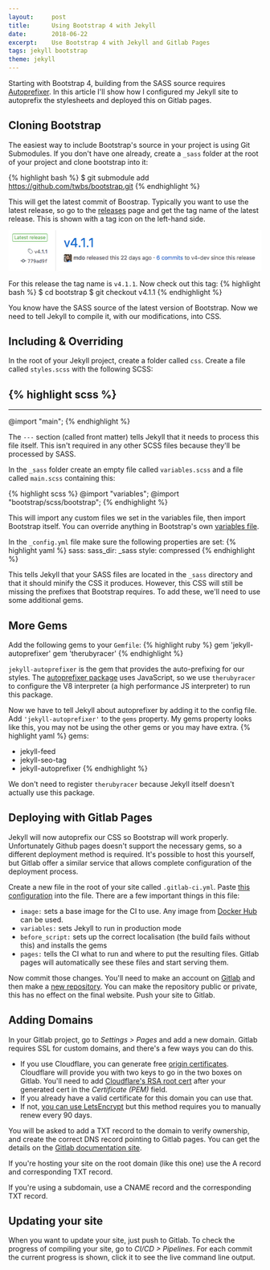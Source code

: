 ```yaml
---
layout:     post
title:      Using Bootstrap 4 with Jekyll
date:       2018-06-22
excerpt:    Use Bootstrap 4 with Jekyll and Gitlab Pages
tags: jekyll bootstrap
theme: jekyll
---
```


Starting with Bootstrap 4, building from the SASS source requires [Autoprefixer](https://github.com/postcss/autoprefixer). In this article I'll show how I configured my Jekyll site to autoprefix the stylesheets and deployed this on Gitlab pages.

## Cloning Bootstrap
The easiest way to include Bootstrap's source in your project is using Git Submodules. If you don't have one already, create a `_sass` folder at the root of your project and clone bootstrap into it:

{% highlight bash %}
$ git submodule add https://github.com/twbs/bootstrap.git
{% endhighlight %}

This will get the latest commit of Boostrap. Typically you want to use the latest release, so go to the [releases](https://github.com/twbs/bootstrap/releases) page and get the tag name of the latest release. This is shown with a tag icon on the left-hand side.

<img src="/media/posts/2018-05-22-using-bootstrap-4-with-jekyll/tag.png" alt="The tag name is shown on the left-hand-side of each release." class="img-thumbnail mx-auto d-block img-fluid">

For this release the tag name is `v4.1.1`. Now check out this tag:
{% highlight bash %}
$ cd bootstrap
$ git checkout v4.1.1
{% endhighlight %}

You know have the SASS source of the latest version of Bootstrap. Now we need to tell Jekyll to compile it, with our modifications, into CSS.

## Including & Overriding
In the root of your Jekyll project, create a folder called `css`. Create a file called `styles.scss` with the following SCSS:

{% highlight scss %}
---

---
@import "main";
{% endhighlight %}

The `---` section (called front matter) tells Jekyll that it needs to process this file itself. This isn't required in any other SCSS files because they'll be processed by SASS.

In the `_sass` folder create an empty file called `variables.scss` and a file called `main.scss` containing this:

{% highlight scss %}
@import "variables";
@import "bootstrap/scss/bootstrap";
{% endhighlight %}

This will import any custom files we set in the variables file, then import Bootstrap itself. You can override anything in Bootstrap's own [variables file](https://github.com/twbs/bootstrap/blob/v4-dev/scss/_variables.scss).

In the `_config.yml` file make sure the following properties are set:
{% highlight yaml %}
sass:
  sass_dir: _sass
  style: compressed
{% endhighlight %}

This tells Jekyll that your SASS files are located in the `_sass` directory and that it should minify the CSS it produces. However, this CSS will still be missing the prefixes that Bootstrap requires. To add these, we'll need to use some additional gems.

## More Gems
Add the following gems to your `Gemfile`:
{% highlight ruby %}
gem 'jekyll-autoprefixer'
gem 'therubyracer'
{% endhighlight %}

`jekyll-autoprefixer` is the gem that provides the auto-prefixing for our styles. The [autoprefixer package](https://github.com/postcss/autoprefixer) uses JavaScript, so we use `therubyracer` to configure the V8 interpreter (a high performance JS interpreter) to run this package.

Now we have to tell Jekyll about autoprefixer by adding it to the config file. Add `'jekyll-autoprefixer'` to the `gems` property. My gems property looks like this, you may not be using the other gems or you may have extra.
{% highlight yaml %}
gems:
  - jekyll-feed
  - jekyll-seo-tag
  - jekyll-autoprefixer
{% endhighlight %}

We don't need to register `therubyracer` because Jekyll itself doesn't actually use this package.

## Deploying with Gitlab Pages
Jekyll will now autoprefix our CSS so Bootstrap will work properly. Unfortunately Github pages doesn't support the necessary gems, so a different deployment method is required. It's possible to host this yourself, but Gitlab offer a similar service that allows complete configuration of the deployment process.

Create a new file in the root of your site called `.gitlab-ci.yml`. Paste [this configuration](/media/posts/2018-05-22-using-bootstrap-4-with-jekyll/pipeline-config.txt) into the file. There are a few important things in this file:
* `image:` sets a base image for the CI to use. Any image from [Docker Hub](https://hub.docker.com/) can be used.
* `variables:` sets Jekyll to run in production mode
* `before_script:` sets up the correct localisation (the build fails without this) and installs the gems
* `pages:` tells the CI what to run and where to put the resulting files. Gitlab pages will automatically see these files and start serving them.

Now commit those changes. You'll need to make an account on [Gitlab](https://gitlab.com) and then make a [new repository](https://gitlab.com/projects/new). You can make the repository public or private, this has no effect on the final website. Push your site to Gitlab.

## Adding Domains
In your Gitlab project, go to *Settings > Pages* and add a new domain. Gitlab requires SSL for custom domains, and there's a few ways you can do this.
* If you use Cloudflare, you can generate free [origin certificates](https://support.cloudflare.com/hc/en-us/articles/115000479507). Cloudflare will provide you with two keys to go in the two boxes on Gitlab. You'll need to add [Cloudflare's RSA root cert](https://support.cloudflare.com/hc/en-us/articles/218689638-What-are-the-root-certificate-authorities-CAs-used-with-Cloudflare-Origin-CA-) after your generated cert in the _Certificate (PEM)_ field.
* If you already have a valid certificate for this domain you can use that.
* If not, [you can use LetsEncrypt](https://about.gitlab.com/2016/04/11/tutorial-securing-your-gitlab-pages-with-tls-and-letsencrypt/) but this method requires you to manually renew every 90 days.

You will be asked to add a TXT record to the domain to verify ownership, and create the correct DNS record pointing to Gitlab pages. You can get the details on the [Gitlab documentation site](https://docs.gitlab.com/ee/user/project/pages/getting_started_part_three.html#tl-dr).

If you're hosting your site on the root domain (like this one) use the A record and corresponding TXT record.

If you're using a subdomain, use a CNAME record and the corresponding TXT record.

## Updating your site
When you want to update your site, just push to Gitlab. To check the progress of compiling your site, go to *CI/CD > Pipelines*. For each commit the current progress is shown, click it to see the live command line output.
